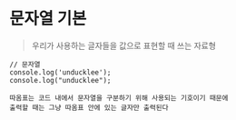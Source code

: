 # 문자열 기본

>우리가 사용하는 글자들을 값으로 표현할 때 쓰는 자료형

```
// 문자열
console.log('unducklee');
console.log("unducklee");

따옴표는 코드 내에서 문자열을 구분하기 위해 사용되는 기호이기 때문에 
출력할 때는 그냥 따옴표 안에 있는 글자만 출력된다
```
